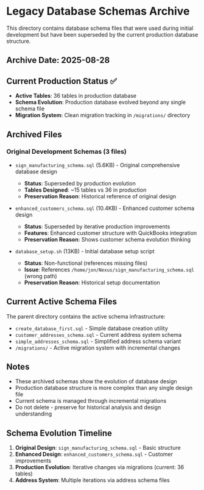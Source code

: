 # Legacy Database Schemas Archive

This directory contains database schema files that were used during initial development but have been superseded by the current production database structure.

## Archive Date: 2025-08-28

## Current Production Status ✅
- **Active Tables**: 36 tables in production database
- **Schema Evolution**: Production database evolved beyond any single schema file
- **Migration System**: Clean migration tracking in `/migrations/` directory

## Archived Files

### Original Development Schemas (3 files)
- `sign_manufacturing_schema.sql` (5.6KB) - Original comprehensive database design
  - **Status**: Superseded by production evolution
  - **Tables Designed**: ~15 tables vs 36 in production
  - **Preservation Reason**: Historical reference of original design

- `enhanced_customers_schema.sql` (10.4KB) - Enhanced customer schema design  
  - **Status**: Superseded by iterative production improvements
  - **Features**: Enhanced customer structure with QuickBooks integration
  - **Preservation Reason**: Shows customer schema evolution thinking

- `database_setup.sh` (13KB) - Initial database setup script
  - **Status**: Non-functional (references missing files)
  - **Issue**: References `/home/jon/Nexus/sign_manufacturing_schema.sql` (wrong path)
  - **Preservation Reason**: Historical setup documentation

## Current Active Schema Files
The parent directory contains the active schema infrastructure:
- `create_database_first.sql` - Simple database creation utility
- `customer_addresses_schema.sql` - Current address system schema
- `simple_addresses_schema.sql` - Simplified address schema variant
- `/migrations/` - Active migration system with incremental changes

## Notes
- These archived schemas show the evolution of database design
- Production database structure is more complex than any single design file
- Current schema is managed through incremental migrations
- Do not delete - preserve for historical analysis and design understanding

## Schema Evolution Timeline
1. **Original Design**: `sign_manufacturing_schema.sql` - Basic structure
2. **Enhanced Design**: `enhanced_customers_schema.sql` - Customer improvements  
3. **Production Evolution**: Iterative changes via migrations (current: 36 tables)
4. **Address System**: Multiple iterations via address schema files